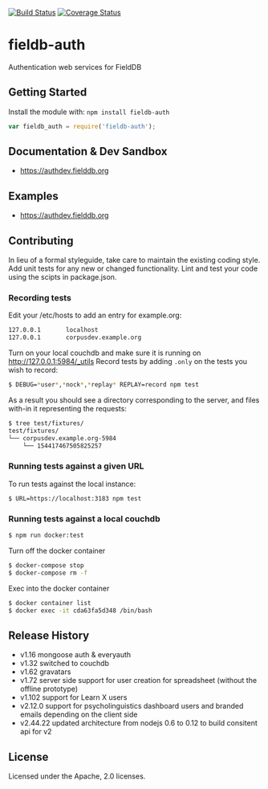 [![Build Status][travis-image]][travis-url]
[![Coverage Status][coverage-image]][coverage-url]

# fieldb-auth

Authentication web services for FieldDB

## Getting Started
Install the module with: `npm install fieldb-auth`

```javascript
var fieldb_auth = require('fieldb-auth');
```

## Documentation & Dev Sandbox
* https://authdev.fielddb.org

## Examples
* https://authdev.fielddb.org

## Contributing
In lieu of a formal styleguide, take care to maintain the existing coding style. Add unit tests for any new or changed functionality. Lint and test your code using the scipts in package.json.

### Recording tests

Edit your /etc/hosts to add an entry for example.org:

```bash
127.0.0.1       localhost
127.0.0.1       corpusdev.example.org
```

Turn on your local couchdb and make sure it is running on http://127.0.0.1:5984/_utils Record tests by adding `.only` on the tests you wish to record:

```bash
$ DEBUG=*user*,*nock*,*replay* REPLAY=record npm test
```

As a result you should see a directory corresponding to the server, and files with-in it representing the requests:

```bash
$ tree test/fixtures/
test/fixtures/
└── corpusdev.example.org-5984
    └── 154417467505825257
```

### Running tests against a given URL

To run tests against the local instance:

```
$ URL=https://localhost:3183 npm test
```

### Running tests against a local couchdb

```bash
$ npm run docker:test
```

Turn off the docker container
```bash
$ docker-compose stop
$ docker-compose rm -f
```

Exec into the docker container

```bash
$ docker container list
$ docker exec -it cda63fa5d348 /bin/bash
```

## Release History
* v1.16  mongoose auth & everyauth
* v1.32  switched to couchdb
* v1.62  gravatars
* v1.72  server side support for user creation for spreadsheet (without the offline prototype)
* v1.102 support for Learn X users
* v2.12.0 support for psycholinguistics dashboard users and branded emails depending on the client side
* v2.44.22 updated architecture from nodejs 0.6 to 0.12 to build consitent api for v2


## License
Licensed under the Apache, 2.0 licenses.


[travis-image]: https://travis-ci.org/FieldDB/AuthenticationWebService.svg?branch=master
[travis-url]: https://travis-ci.org/FieldDB/AuthenticationWebService
[coverage-image]: https://coveralls.io/repos/github/FieldDB/AuthenticationWebService/badge.svg?branch=main
[coverage-url]: https://coveralls.io/github/FieldDB/AuthenticationWebService?branch=main
